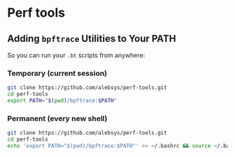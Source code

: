 # Perf tools

## Adding `bpftrace` Utilities to Your PATH

So you can run your `.bt` scripts from anywhere:

### Temporary (current session)

```bash
git clone https://github.com/alebsys/perf-tools.git
cd perf-tools
export PATH="$(pwd)/bpftrace:$PATH"
```

### Permanent (every new shell)
```bash
git clone https://github.com/alebsys/perf-tools.git
cd perf-tools
echo 'export PATH="$(pwd)/bpftrace:$PATH"' >> ~/.bashrc && source ~/.bashrc
```
